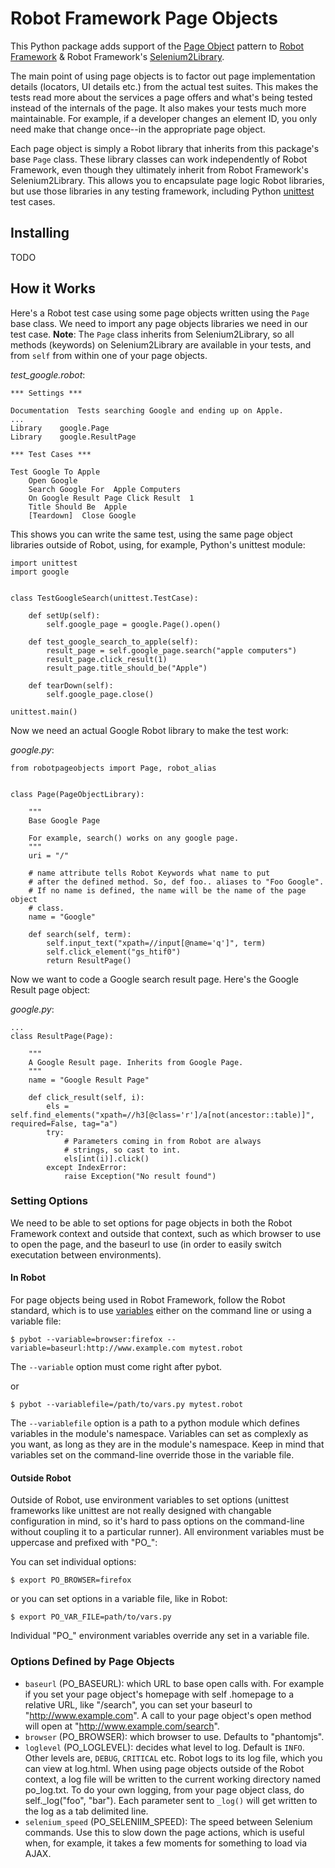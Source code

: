 # Robot Framework Page Objects

This Python package adds support of the [Page Object](http://martinfowler.com/bliki/PageObject.html) pattern to [Robot Framework](http://robotframework.org/) & Robot Framework's [Selenium2Library](https://github.com/rtomac/robotframework-selenium2library).  

The main point of using page objects is to factor out page implementation details (locators, UI details etc.) from the actual test suites. This makes the tests read more about the services a page offers and what's being tested instead of the internals of the page. It also makes your tests much more maintainable. For example, if a developer changes an element ID, you only need make that change once--in the appropriate page object.

Each page object is simply a Robot library that inherits from this package's base `Page` class. These library classes can work independently of Robot
Framework, even though they ultimately inherit from Robot Framework's Selenium2Library. This  allows you to encapsulate page logic Robot libraries, but use those libraries in any testing framework, including 
Python [unittest](https://docs.python.org/2/library/unittest.html) test cases.


## Installing
TODO

## How it Works

Here's a Robot test case using some page objects written using the `Page` base class. We need to import any page objects libraries we need in our test
case. **Note**: The `Page` class inherits from Selenium2Library, so all methods (keywords) on Selenium2Library are available in your tests, and from `self` from within one of your page objects.

*test_google.robot*:

    *** Settings ***

    Documentation  Tests searching Google and ending up on Apple.
    ...
    Library    google.Page
    Library    google.ResultPage

    *** Test Cases ***

    Test Google To Apple
        Open Google
        Search Google For  Apple Computers
        On Google Result Page Click Result  1
        Title Should Be  Apple
        [Teardown]  Close Google

This shows you can write the same test, using the same page object libraries outside of Robot, using, for example, Python's unittest module:

    import unittest
    import google


    class TestGoogleSearch(unittest.TestCase):

        def setUp(self):
            self.google_page = google.Page().open()

        def test_google_search_to_apple(self):
            result_page = self.google_page.search("apple computers")
            result_page.click_result(1)
            result_page.title_should_be("Apple")

        def tearDown(self):
            self.google_page.close()

    unittest.main()


Now we need an actual Google Robot library to make the test work:

*google.py*:

    from robotpageobjects import Page, robot_alias


    class Page(PageObjectLibrary):

        """
        Base Google Page

        For example, search() works on any google page.
        """
        uri = "/"

        # name attribute tells Robot Keywords what name to put
        # after the defined method. So, def foo.. aliases to "Foo Google".
        # If no name is defined, the name will be the name of the page object
        # class.
        name = "Google"

        def search(self, term):
            self.input_text("xpath=//input[@name='q']", term)
            self.click_element("gs_htif0")
            return ResultPage()

Now we want to code a Google search result page. Here's the Google Result page object:

*google.py*:

    ...
    class ResultPage(Page):

        """
        A Google Result page. Inherits from Google Page.
        """
        name = "Google Result Page"

        def click_result(self, i):
            els = self.find_elements("xpath=//h3[@class='r']/a[not(ancestor::table)]", required=False, tag="a")
            try:
                # Parameters coming in from Robot are always
                # strings, so cast to int.
                els[int(i)].click()
            except IndexError:
                raise Exception("No result found")

### Setting Options

We need to be able to set options for page objects in both the Robot Framework context and outside that context,
such as which browser to use to open the page, and the baseurl to use (in order to easily switch executation between
environments).


#### In Robot

For page objects being used in Robot Framework, follow the Robot standard,
which is to use [variables](http://robotframework.googlecode.com/hg/doc/userguide/RobotFrameworkUserGuide.html?r=2.8.4#creating-variables)
either on the command line or using a variable file:

    $ pybot --variable=browser:firefox --variable=baseurl:http://www.example.com mytest.robot

The `--variable` option must come right after pybot.

or

    $ pybot --variablefile=/path/to/vars.py mytest.robot

The `--variablefile` option is a path to a python module which defines variables in the module's namespace.
Variables can set as complexly as you want, as long as they are in the module's namespace. Keep in
mind that variables set on the command-line override those in the variable file.

#### Outside Robot

Outside of Robot, use environment variables to set options (unittest frameworks like unittest are not really designed
with changable configuration in mind, so it's hard to pass options on the command-line without coupling it to a
particular runner). All environment variables must be uppercase and prefixed with "PO_":

You can set individual options:

    $ export PO_BROWSER=firefox

or you can set options in a variable file, like in Robot:

    $ export PO_VAR_FILE=path/to/vars.py

Individual "PO_" environment variables override any set in a variable file.

### Options Defined by Page Objects

- `baseurl` (PO_BASEURL): which URL to base open calls with. For example if you set your page object's homepage with
self
.homepage
to a relative URL, like "/search", you can set your baseurl to "http://www.example.com". A call to your page object's
 open method will open at "http://www.example.com/search".
- `browser` (PO_BROWSER): which browser to use. Defaults to "phantomjs".
- `loglevel` (PO_LOGLEVEL): decides what level to log. Default is `INFO`. Other levels are, `DEBUG`,
`CRITICAL` etc. Robot logs to its log file, which you can view at log.html.  When using page objects outside of the
Robot context, a log file will be written to the current working directory named po_log.txt. To do your own logging,
from your page object class, do self._log("foo", "bar"). Each parameter sent to `_log()` will get written to the log
as a tab delimited line.
- `selenium_speed` (PO_SELENIIM_SPEED): The speed between Selenium commands. Use this to slow down the page actions,
 which is useful when, for example, it takes a few moments for something to load via AJAX.
